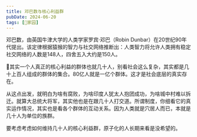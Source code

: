 ```yaml
---
title: 邓巴数与核心利益群
pubDate: 2024-06-20
tags: [🏡家园]
---
```


邓巴数，由英国牛津大学的人类学家罗宾·邓巴（Robin Dunbar）在20世纪90年代提出。该定律根据猿猴的智力与社交网络推断出：人类智力将允许人类拥有稳定社交网络的人数是148人，四舍五入大约是150人。

🤔其实一个人真正的核心利益的群体也就几十人，别看社会这么复杂，其实都是几十上百人组成的群体的集合。80亿人就是一亿个群体。这才是社会底层的真实存在。

从这点出发，就明白为啥有腐败，为啥印度人犹太人抱团成功，为啥城中村难以拆迁。就算大总统大将军，其实他也是在跟几十人打交道。所谓制度，你细看它的真实运作情况，其实也是看各个群体的互动关系。因为人类就是穴居人而已，本就是几十人为单位的族群。

要考虑考虑如何维持几十人的核心利益群，原子化的人长期来看是没希望的。
